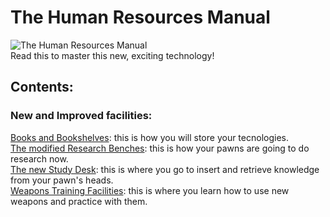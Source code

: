 # The Human Resources Manual
![The Human Resources Manual](https://i.imgur.com/GelF7I6.png)\
Read this to master this new, exciting technology!

## Contents:
### New and Improved facilities:
[Books and Bookshelves](https://github.com/jptrrs/HumanResources/wiki/Books-and-Bookshelves): this is how you will store your tecnologies.\
[The modified Research Benches](https://github.com/jptrrs/HumanResources/wiki/The-new-Research-Benches): this is how your pawns are going to do research now.\
[The new Study Desk](https://github.com/jptrrs/HumanResources/wiki/The-new-Study-Desk): this is where you go to insert and retrieve knowledge from your pawn's heads.\
[Weapons Training Facilities](https://github.com/jptrrs/HumanResources/wiki/Weapon-Training): this is where you learn how to use new weapons and practice with them.